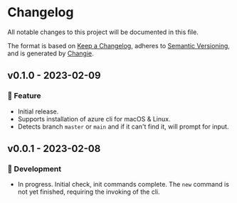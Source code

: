 # Changelog

All notable changes to this project will be documented in this file.

The format is based on [Keep a Changelog](https://keepachangelog.com/en/1.0.0/),
adheres to [Semantic Versioning](https://semver.org/spec/v2.0.0.html),
and is generated by [Changie](https://github.com/miniscruff/changie).

## v0.1.0 - 2023-02-09

### 🎉 Feature

- Initial release.
- Supports installation of azure cli for macOS & Linux.
- Detects branch `master` or `main` and if it can't find it, will prompt for input.

## v0.0.1 - 2023-02-08

### 🤖 Development

- In progress. Initial check, init commands complete. The `new` command is not yet finished, requiring the invoking of the cli.
